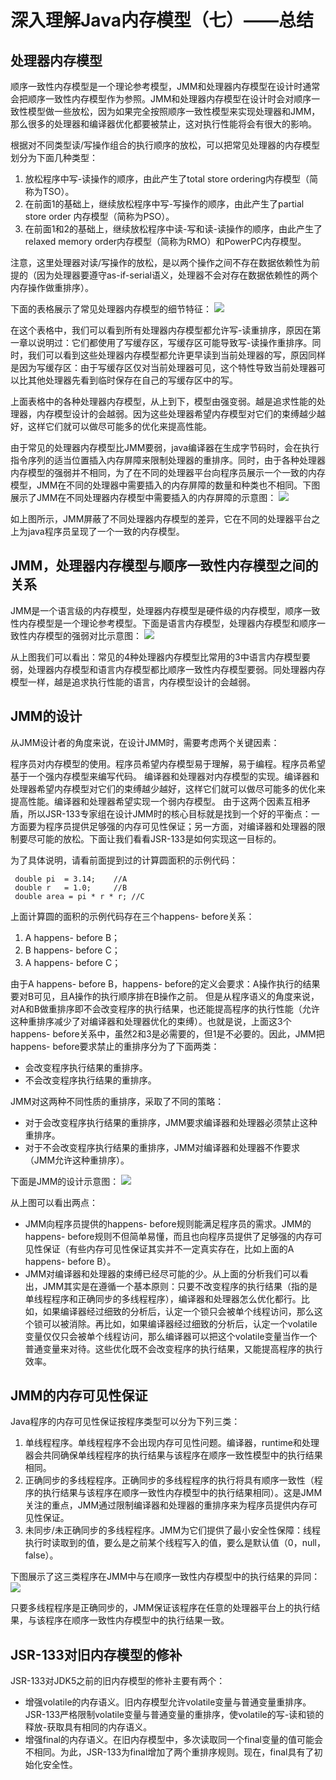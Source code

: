 # 深入理解Java内存模型（七）——总结
## 处理器内存模型
顺序一致性内存模型是一个理论参考模型，JMM和处理器内存模型在设计时通常会把顺序一致性内存模型作为参照。JMM和处理器内存模型在设计时会对顺序一致性模型做一些放松，因为如果完全按照顺序一致性模型来实现处理器和JMM，那么很多的处理器和编译器优化都要被禁止，这对执行性能将会有很大的影响。

根据对不同类型读/写操作组合的执行顺序的放松，可以把常见处理器的内存模型划分为下面几种类型：

1. 放松程序中写-读操作的顺序，由此产生了total store ordering内存模型（简称为TSO）。
2. 在前面1的基础上，继续放松程序中写-写操作的顺序，由此产生了partial store order 内存模型（简称为PSO）。
3. 在前面1和2的基础上，继续放松程序中读-写和读-读操作的顺序，由此产生了relaxed memory order内存模型（简称为RMO）和PowerPC内存模型。

注意，这里处理器对读/写操作的放松，是以两个操作之间不存在数据依赖性为前提的（因为处理器要遵守as-if-serial语义，处理器不会对存在数据依赖性的两个内存操作做重排序）。

下面的表格展示了常见处理器内存模型的细节特征：
![](./pic/7-1.png)

在这个表格中，我们可以看到所有处理器内存模型都允许写-读重排序，原因在第一章以说明过：它们都使用了写缓存区，写缓存区可能导致写-读操作重排序。同时，我们可以看到这些处理器内存模型都允许更早读到当前处理器的写，原因同样是因为写缓存区：由于写缓存区仅对当前处理器可见，这个特性导致当前处理器可以比其他处理器先看到临时保存在自己的写缓存区中的写。

上面表格中的各种处理器内存模型，从上到下，模型由强变弱。越是追求性能的处理器，内存模型设计的会越弱。因为这些处理器希望内存模型对它们的束缚越少越好，这样它们就可以做尽可能多的优化来提高性能。

由于常见的处理器内存模型比JMM要弱，java编译器在生成字节码时，会在执行指令序列的适当位置插入内存屏障来限制处理器的重排序。同时，由于各种处理器内存模型的强弱并不相同，为了在不同的处理器平台向程序员展示一个一致的内存模型，JMM在不同的处理器中需要插入的内存屏障的数量和种类也不相同。下图展示了JMM在不同处理器内存模型中需要插入的内存屏障的示意图：
![](./pic/7-2.png)


如上图所示，JMM屏蔽了不同处理器内存模型的差异，它在不同的处理器平台之上为java程序员呈现了一个一致的内存模型。

## JMM，处理器内存模型与顺序一致性内存模型之间的关系
JMM是一个语言级的内存模型，处理器内存模型是硬件级的内存模型，顺序一致性内存模型是一个理论参考模型。下面是语言内存模型，处理器内存模型和顺序一致性内存模型的强弱对比示意图：
![](./pic/7-3.png)

从上图我们可以看出：常见的4种处理器内存模型比常用的3中语言内存模型要弱，处理器内存模型和语言内存模型都比顺序一致性内存模型要弱。同处理器内存模型一样，越是追求执行性能的语言，内存模型设计的会越弱。

## JMM的设计
从JMM设计者的角度来说，在设计JMM时，需要考虑两个关键因素：

程序员对内存模型的使用。程序员希望内存模型易于理解，易于编程。程序员希望基于一个强内存模型来编写代码。
编译器和处理器对内存模型的实现。编译器和处理器希望内存模型对它们的束缚越少越好，这样它们就可以做尽可能多的优化来提高性能。编译器和处理器希望实现一个弱内存模型。
由于这两个因素互相矛盾，所以JSR-133专家组在设计JMM时的核心目标就是找到一个好的平衡点：一方面要为程序员提供足够强的内存可见性保证；另一方面，对编译器和处理器的限制要尽可能的放松。下面让我们看看JSR-133是如何实现这一目标的。

为了具体说明，请看前面提到过的计算圆面积的示例代码：

     double pi  = 3.14;    //A
     double r   = 1.0;     //B
     double area = pi * r * r; //C

上面计算圆的面积的示例代码存在三个happens- before关系：

1. A happens- before B；
2. B happens- before C；
3. A happens- before C；

由于A happens- before B，happens- before的定义会要求：A操作执行的结果要对B可见，且A操作的执行顺序排在B操作之前。 但是从程序语义的角度来说，对A和B做重排序即不会改变程序的执行结果，也还能提高程序的执行性能（允许这种重排序减少了对编译器和处理器优化的束缚）。也就是说，上面这3个happens- before关系中，虽然2和3是必需要的，但1是不必要的。因此，JMM把happens- before要求禁止的重排序分为了下面两类：

- 会改变程序执行结果的重排序。
- 不会改变程序执行结果的重排序。

JMM对这两种不同性质的重排序，采取了不同的策略：

- 对于会改变程序执行结果的重排序，JMM要求编译器和处理器必须禁止这种重排序。
- 对于不会改变程序执行结果的重排序，JMM对编译器和处理器不作要求（JMM允许这种重排序）。

下面是JMM的设计示意图：
![](./pic/7-4.png)

从上图可以看出两点：

- JMM向程序员提供的happens- before规则能满足程序员的需求。JMM的happens- before规则不但简单易懂，而且也向程序员提供了足够强的内存可见性保证（有些内存可见性保证其实并不一定真实存在，比如上面的A happens- before B）。
- JMM对编译器和处理器的束缚已经尽可能的少。从上面的分析我们可以看出，JMM其实是在遵循一个基本原则：只要不改变程序的执行结果（指的是单线程程序和正确同步的多线程程序），编译器和处理器怎么优化都行。比如，如果编译器经过细致的分析后，认定一个锁只会被单个线程访问，那么这个锁可以被消除。再比如，如果编译器经过细致的分析后，认定一个volatile变量仅仅只会被单个线程访问，那么编译器可以把这个volatile变量当作一个普通变量来对待。这些优化既不会改变程序的执行结果，又能提高程序的执行效率。

## JMM的内存可见性保证
Java程序的内存可见性保证按程序类型可以分为下列三类：

1. 单线程程序。单线程程序不会出现内存可见性问题。编译器，runtime和处理器会共同确保单线程程序的执行结果与该程序在顺序一致性模型中的执行结果相同。
2. 正确同步的多线程程序。正确同步的多线程程序的执行将具有顺序一致性（程序的执行结果与该程序在顺序一致性内存模型中的执行结果相同）。这是JMM关注的重点，JMM通过限制编译器和处理器的重排序来为程序员提供内存可见性保证。
3. 未同步/未正确同步的多线程程序。JMM为它们提供了最小安全性保障：线程执行时读取到的值，要么是之前某个线程写入的值，要么是默认值（0，null，false）。

下图展示了这三类程序在JMM中与在顺序一致性内存模型中的执行结果的异同：
![](./pic/7-5.png)

只要多线程程序是正确同步的，JMM保证该程序在任意的处理器平台上的执行结果，与该程序在顺序一致性内存模型中的执行结果一致。

## JSR-133对旧内存模型的修补
JSR-133对JDK5之前的旧内存模型的修补主要有两个：

- 增强volatile的内存语义。旧内存模型允许volatile变量与普通变量重排序。JSR-133严格限制volatile变量与普通变量的重排序，使volatile的写-读和锁的释放-获取具有相同的内存语义。
- 增强final的内存语义。在旧内存模型中，多次读取同一个final变量的值可能会不相同。为此，JSR-133为final增加了两个重排序规则。现在，final具有了初始化安全性。

















